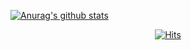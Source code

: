 [![Anurag's github stats](https://github-readme-stats.vercel.app/api?username=username)](https://github.com/anuraghazra/github-readme-stats)
 <div align=center>
	
  [![Hits](https://hits.seeyoufarm.com/api/count/incr/badge.svg?url=https%3A%2F%2Fgithub.com%2Fzzsza)](https://hits.seeyoufarm.com) 
	
  </div>
